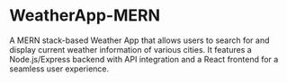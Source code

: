# WeatherApp-MERN
A MERN stack-based Weather App that allows users to search for and display current weather information of various cities. It features a Node.js/Express backend with API integration and a React frontend for a seamless user experience.
